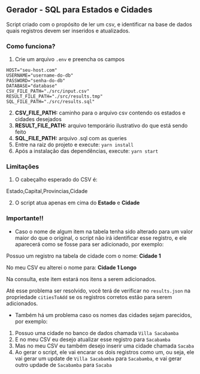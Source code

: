 ## Gerador - SQL para Estados e Cidades

Script criado com o propósito de ler um csv, e identificar na base de dados quais registros devem ser inseridos e atualizados.

### Como funciona?

1. Crie um arquivo `.env` e preencha os campos

```
HOST="seu-host.com"
USERNAME="username-do-db"
PASSWORD="senha-do-db"
DATABASE="database"
CSV_FILE_PATH="./src/input.csv"
RESULT_FILE_PATH="./src/results.tmp"
SQL_FILE_PATH="./src/results.sql"
```

2. **CSV_FILE_PATH:** caminho para o arquivo csv contendo os estados e cidades desejados
3. **RESULT_FILE_PATH:** arquivo temporário ilustrativo do que está sendo feito
4. **SQL_FILE_PATH:** arquivo .sql com as queries
5. Entre na raiz do projeto e execute: `yarn install`
6. Após a instalação das dependências, execute: `yarn start`

### Limitações

1. O cabeçalho esperado do CSV é:

Estado,Capital,Provincias,Cidade

2. O script atua apenas em cima do **Estado** e **Cidade**


### Importante!!

- Caso o nome de algum item na tabela tenha sido alterado para um valor maior do que o original, o script não irá identificar esse registro, e ele aparecerá como se fosse para ser adicionado, por exemplo: 

Possuo um registro na tabela de cidade com o nome: **Cidade 1**

No meu CSV eu alterei o nome para: **Cidade 1 Longo**

Na consulta, este item estará nos itens a serem adicionados.

Até esse problema ser resolvido, você terá de verificar no `results.json` na propriedade `citiesToAdd` se os registros corretos estão para serem adicionados.

- Também há um problema caso os nomes das cidades sejam parecidos, por exemplo:

1. Possuo uma cidade no banco de dados chamada `Villa Sacabamba`
2. E no meu CSV eu desejo atualizar esse registro para `Sacabamba`
3. Mas no meu CSV eu também desejo inserir uma cidade chamada `Sacaba`
4. Ao gerar o script, ele vai encarar os dois registros como um, ou seja, ele vai gerar um update de `Villa Sacabamba` para `Sacabamba`, e vai gerar outro updade de `Sacabamba` para `Sacaba`


